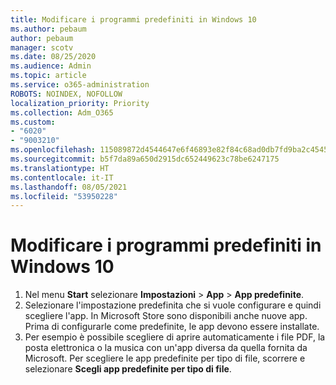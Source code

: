 ```yaml
---
title: Modificare i programmi predefiniti in Windows 10
ms.author: pebaum
author: pebaum
manager: scotv
ms.date: 08/25/2020
ms.audience: Admin
ms.topic: article
ms.service: o365-administration
ROBOTS: NOINDEX, NOFOLLOW
localization_priority: Priority
ms.collection: Adm_O365
ms.custom:
- "6020"
- "9003210"
ms.openlocfilehash: 115089872d4544647e6f46893e82f84c68ad0db7fd9ba2c454590929f599888e
ms.sourcegitcommit: b5f7da89a650d2915dc652449623c78be6247175
ms.translationtype: HT
ms.contentlocale: it-IT
ms.lasthandoff: 08/05/2021
ms.locfileid: "53950228"
---
```

# <a name="change-default-programs-in-windows-10"></a>Modificare i programmi predefiniti in Windows 10

1. Nel menu **Start** selezionare **Impostazioni** > **App** > **App predefinite**.
2. Selezionare l'impostazione predefinita che si vuole configurare e quindi scegliere l'app. In Microsoft Store sono disponibili anche nuove app. Prima di configurarle come predefinite, le app devono essere installate.
3. Per esempio è possibile scegliere di aprire automaticamente i file PDF, la posta elettronica o la musica con un'app diversa da quella fornita da Microsoft. Per scegliere le app predefinite per tipo di file, scorrere e selezionare **Scegli app predefinite per tipo di file**.